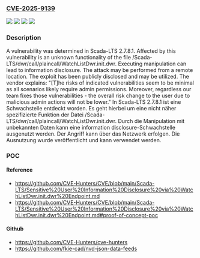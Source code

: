 ### [CVE-2025-9139](https://cve.mitre.org/cgi-bin/cvename.cgi?name=CVE-2025-9139)
![](https://img.shields.io/static/v1?label=Product&message=Scada-LTS&color=blue)
![](https://img.shields.io/static/v1?label=Version&message=2.7.8.1%20&color=brightgreen)
![](https://img.shields.io/static/v1?label=Vulnerability&message=Improper%20Access%20Controls&color=brightgreen)
![](https://img.shields.io/static/v1?label=Vulnerability&message=Information%20Disclosure&color=brightgreen)

### Description

A vulnerability was determined in Scada-LTS 2.7.8.1. Affected by this vulnerability is an unknown functionality of the file /Scada-LTS/dwr/call/plaincall/WatchListDwr.init.dwr. Executing manipulation can lead to information disclosure. The attack may be performed from a remote location. The exploit has been publicly disclosed and may be utilized. The vendor explains: "[T]he risks of indicated vulnerabilities seem to be minimal as all scenarios likely require admin permissions. Moreover, regardless our team fixes those vulnerabilities - the overall risk change to the user due to malicious admin actions will not be lower."
In Scada-LTS 2.7.8.1 ist eine Schwachstelle entdeckt worden. Es geht hierbei um eine nicht näher spezifizierte Funktion der Datei /Scada-LTS/dwr/call/plaincall/WatchListDwr.init.dwr. Durch die Manipulation mit unbekannten Daten kann eine information disclosure-Schwachstelle ausgenutzt werden. Der Angriff kann über das Netzwerk erfolgen. Die Ausnutzung wurde veröffentlicht und kann verwendet werden.

### POC

#### Reference
- https://github.com/CVE-Hunters/CVE/blob/main/Scada-LTS/Sensitive%20User%20Information%20Disclosure%20via%20WatchListDwr.init.dwr%20Endpoint.md
- https://github.com/CVE-Hunters/CVE/blob/main/Scada-LTS/Sensitive%20User%20Information%20Disclosure%20via%20WatchListDwr.init.dwr%20Endpoint.md#proof-of-concept-poc

#### Github
- https://github.com/CVE-Hunters/cve-hunters
- https://github.com/fkie-cad/nvd-json-data-feeds

